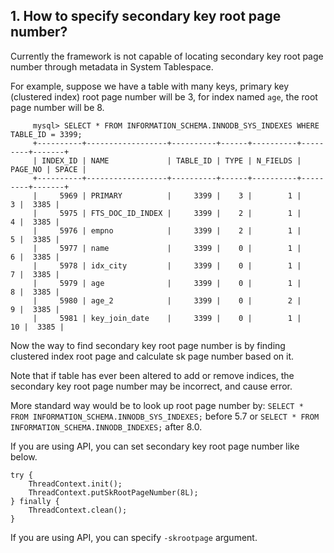 ## 1. How to specify secondary key root page number?

Currently the framework is not capable of locating secondary key root page number through metadata in System Tablespace.

For example, suppose we have a table with many keys, primary key (clustered index) root page number will be 3, for index named `age`, the root page number will be 8.
```
     mysql> SELECT * FROM INFORMATION_SCHEMA.INNODB_SYS_INDEXES WHERE TABLE_ID = 3399;
     +----------+------------------+----------+------+----------+---------+-------+
     | INDEX_ID | NAME             | TABLE_ID | TYPE | N_FIELDS | PAGE_NO | SPACE |
     +----------+------------------+----------+------+----------+---------+-------+
     |     5969 | PRIMARY          |     3399 |    3 |        1 |       3 |  3385 |
     |     5975 | FTS_DOC_ID_INDEX |     3399 |    2 |        1 |       4 |  3385 |
     |     5976 | empno            |     3399 |    2 |        1 |       5 |  3385 |
     |     5977 | name             |     3399 |    0 |        1 |       6 |  3385 |
     |     5978 | idx_city         |     3399 |    0 |        1 |       7 |  3385 |
     |     5979 | age              |     3399 |    0 |        1 |       8 |  3385 |
     |     5980 | age_2            |     3399 |    0 |        2 |       9 |  3385 |
     |     5981 | key_join_date    |     3399 |    0 |        1 |      10 |  3385 |
```

Now the way to find secondary key root page number is by finding clustered index root page and calculate sk page number based on it. 

Note that if table has ever been altered to add or remove indices, the secondary key root page number may be incorrect, and cause error.

More standard way would be to look up root page number by: 
`SELECT * FROM INFORMATION_SCHEMA.INNODB_SYS_INDEXES;` before 5.7 or `SELECT * FROM INFORMATION_SCHEMA.INNODB_INDEXES;` after 8.0.

If you are using API, you can set secondary key root page number like below.

```
try {
    ThreadContext.init();
    ThreadContext.putSkRootPageNumber(8L);
} finally {
    ThreadContext.clean();
}
```

If you are using API, you can specify `-skrootpage` argument.